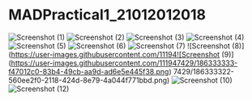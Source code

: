 # MADPractical1_21012012018
![Screenshot (1)](https://user-images.githubusercontent.com/111947429/186329362-6b5107ce-e886-42c8-beac-9660e6fc6d9b.png)
![Screenshot (2)](https://user-images.githubusercontent.com/111947429/186329887-a5f694ac-f5f3-44e6-9fb0-977ba4767c2c.png)
![Screenshot (3)](https://user-images.githubusercontent.com/111947429/186330455-0806ac7e-9c22-4af2-a6fc-ed9f5091b26e.png)
![Screenshot (4)](https://user-images.githubusercontent.com/111947429/186333268-f9806537-8778-4e07-b78e-db75489b4d24.png)
![Screenshot (5)](https://user-images.githubusercontent.com/111947429/186333279-a3ce4887-f74e-4a71-8bf4-a2a246d928bd.png)
![Screenshot (6)](https://user-images.githubusercontent.com/111947429/186333310-656d965d-fcb6-4345-84f2-5c8757957fea.png)
![Screenshot (7)](https://user-images.githubusercontent.com/111947429/186333317-feb36fa6-73e0-46f2-9eab-8e15bf616c75.png)
![Screenshot (8)](https://user-images.githubusercontent.com/11194![Screenshot (9)](https://user-images.githubusercontent.com/111947429/186333333-f47012c0-83b4-49cb-aa9d-ad6e5e445f38.png)
7429/186333322-560ee2f0-2118-424d-8e79-4a044f771bbd.png)
![Screenshot (10)](https://user-images.githubusercontent.com/111947429/186333354-cd154cd7-0695-44af-a2a8-821dd4e423e3.png)
![Screenshot (12)](https://user-images.githubusercontent.com/111947429/186333387-8b583933-9949-439e-81b8-ca597e249597.png)
